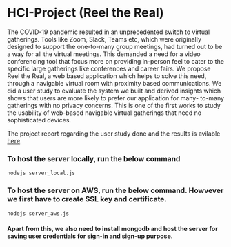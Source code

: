 # HCI-Project (Reel the Real)

The COVID-19 pandemic resulted in an unprecedented
switch to virtual gatherings. Tools like Zoom, Slack, Teams
etc, which were originally designed to support the one-to-many
group meetings, had turned out to be a way for all the virtual
meetings. This demanded a need for a video conferencing
tool that focus more on providing in-person feel to cater to
the specific large gatherings like conferences and career fairs.
We propose Reel the Real, a web based application which
helps to solve this need, through a navigable virtual room
with proximity based communications. We did a user study to
evaluate the system we built and derived insights which shows
that users are more likely to prefer our application for many-
to-many gatherings with no privacy concerns. This is one of
the first works to study the usability of web-based navigable
virtual gatherings that need no sophisticated devices.

The project report regarding the user study done and the results is avilable [here](HCI_Project.pdf).

### To host the server locally, run the below command 
`nodejs server_local.js`

### To host the server on AWS, run the below command. Howvever we first have to create SSL key and certificate.
 `nodejs server_aws.js `

#### Apart from this, we also need to install mongodb and host the server for saving user credentials for sign-in and sign-up purpose.
